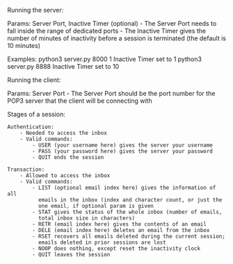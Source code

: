 Running the server:

Params: Server Port, Inactive Timer (optional)
	- The Server Port needs to fall inside the range of dedicated ports
	- The Inactive Timer gives the number of minutes of inactivity 
	  before a session is terminated (the default is 10 minutes)

Examples:
	python3 server.py 8000 1
		Inactive Timer set to 1
	python3 server.py 8888
		Inactive Timer set to 10



Running the client:

Params: Server Port
	- The Server Port should be the port number for the POP3 server that
	  the client will be connecting with



Stages of a session:
	
	Authentication:
		- Needed to access the inbox
		- Valid commands:
			- USER (your username here) gives the server your username
			- PASS (your password here) gives the server your password
			- QUIT ends the session

	Transaction:
		- Allowed to access the inbox
		- Valid commands:
			- LIST (optional email index here) gives the information of all
			  emails in the inbox (index and character count, or just the 
			  one email, if optional param is given
			- STAT gives the status of the whole inbox (number of emails, 
			  total inbox size in characters)
			- RETR (email index here) gives the contents of an email
			- DELE (email index here) deletes an email from the inbox
			- RSET recovers all emails deleted during the current session;
			  emails deleted in prior sessions are lost
			- NOOP does nothing, except reset the inactivity clock
			- QUIT leaves the session